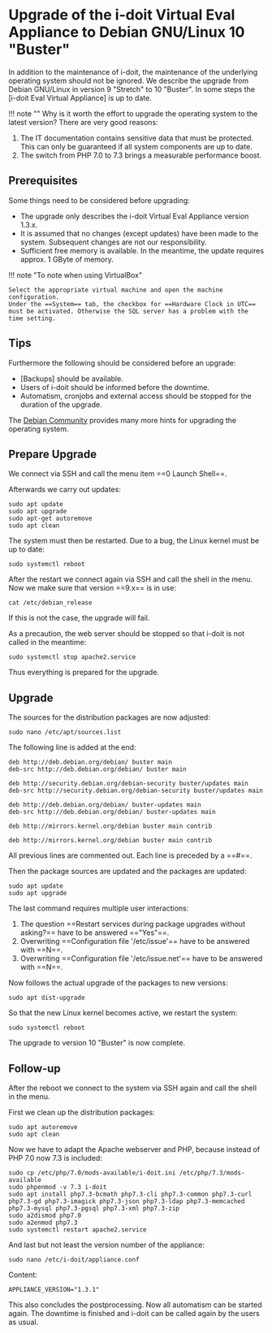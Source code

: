 # Upgrade of the i-doit Virtual Eval Appliance to Debian GNU/Linux 10 "Buster"

In addition to the maintenance of i-doit, the maintenance of the underlying operating system should not be ignored. We describe the upgrade from Debian GNU/Linux in version 9 "Stretch" to 10 "Buster". In some steps the [i-doit Eval Virtual Appliance] is up to date.

!!! note ""
     Why is it worth the effort to upgrade the operating system to the latest version? There are very good reasons:

1. The IT documentation contains sensitive data that must be protected. This can only be guaranteed if all system components are up to date.
2. The switch from PHP 7.0 to 7.3 brings a measurable performance boost.

## Prerequisites

Some things need to be considered before upgrading:

-   The upgrade only describes the i-doit Virtual Eval Appliance version 1.3.x.
-   It is assumed that no changes (except updates) have been made to the system. Subsequent changes are not our responsibility.
-   Sufficient free memory is available. In the meantime, the update requires approx. 1 GByte of memory.

!!! note "To note when using VirtualBox"

    Select the appropriate virtual machine and open the machine configuration.
    Under the ==System== tab, the checkbox for ==Hardware Clock in UTC== must be activated. Otherwise the SQL server has a problem with the time setting.

## Tips

Furthermore the following should be considered before an upgrade:

-   [Backups] should be available.
-   Users of i-doit should be informed before the downtime.
-   Automatism, cronjobs and external access should be stopped for the duration of the upgrade.

The [Debian Community](https://www.debian.org/releases/buster/amd64/release-notes/index.en.html) provides many more hints for upgrading the operating system.

## Prepare Upgrade

We connect via SSH and call the menu item ==0 Launch Shell==.

Afterwards we carry out updates:

```shell
sudo apt update
sudo apt upgrade
sudo apt-get autoremove
sudo apt clean
```

The system must then be restarted. Due to a bug, the Linux kernel must be up to date:

```shell
sudo systemctl reboot
```

After the restart we connect again via SSH and call the shell in the menu. Now we make sure that version ==9.x== is in use:

```shell
cat /etc/debian_release
```

If this is not the case, the upgrade will fail.

As a precaution, the web server should be stopped so that i-doit is not called in the meantime:

```shell
sudo systemctl stop apache2.service
```

Thus everything is prepared for the upgrade.

## Upgrade

The sources for the distribution packages are now adjusted:

```shell
sudo nano /etc/apt/sources.list
```

The following line is added at the end:

```shell
deb http://deb.debian.org/debian/ buster main
deb-src http://deb.debian.org/debian/ buster main

deb http://security.debian.org/debian-security buster/updates main
deb-src http://security.debian.org/debian-security buster/updates main

deb http://deb.debian.org/debian/ buster-updates main
deb-src http://deb.debian.org/debian/ buster-updates main

deb http://mirrors.kernel.org/debian buster main contrib

deb http://mirrors.kernel.org/debian buster main contrib
```

All previous lines are commented out. Each line is preceded by a ==#==.

Then the package sources are updated and the packages are updated:

```shell
sudo apt update
sudo apt upgrade
```

The last command requires multiple user interactions:

1. The question ==Restart services during package upgrades without asking?== have to be answered =="Yes"==.
2. Overwriting ==Configuration file '/etc/issue'== have to be answered with ==N==.
3. Overwriting ==Configuration file '/etc/issue.net'== have to be answered with ==N==.

Now follows the actual upgrade of the packages to new versions:

```shell
sudo apt dist-upgrade
```

So that the new Linux kernel becomes active, we restart the system:

```shell
sudo systemctl reboot
```

The upgrade to version 10 "Buster" is now complete.

## Follow-up

After the reboot we connect to the system via SSH again and call the shell in the menu.

First we clean up the distribution packages:

```shell
sudo apt autoremove
sudo apt clean
```

Now we have to adapt the Apache webserver and PHP, because instead of PHP 7.0 now 7.3 is included:

```shell
sudo cp /etc/php/7.0/mods-available/i-doit.ini /etc/php/7.3/mods-available
sudo phpenmod -v 7.3 i-doit
sudo apt install php7.3-bcmath php7.3-cli php7.3-common php7.3-curl php7.3-gd php7.3-imagick php7.3-json php7.3-ldap php7.3-memcached php7.3-mysql php7.3-pgsql php7.3-xml php7.3-zip
sudo a2dismod php7.0
sudo a2enmod php7.3
sudo systemctl restart apache2.service
```

And last but not least the version number of the appliance:

```shell
sudo nano /etc/i-doit/appliance.conf
```

Content:

```shell
APPLIANCE_VERSION="1.3.1"
```

This also concludes the postprocessing. Now all automatism can be started again. The downtime is finished and i-doit can be called again by the users as usual.

